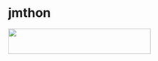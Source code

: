 # jmthon

<p align="left"><a href="https://heroku.com/deploy?template=https:/github.com/jmthonub/JMTHON-AR/roz"> <img src="https://img.shields.io/badge/Deploy%20To%20Heroku-purple?style=for-the-badge&logo=heroku" width="320" height="58.45"/></a></p>
